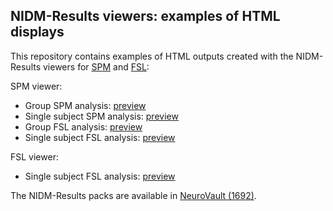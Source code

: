 ## NIDM-Results viewers: examples of HTML displays 

This repository contains examples of HTML outputs created with the NIDM-Results viewers for [SPM](https://github.com/incf-nidash/nidmresults-spmhtml) and [FSL](https://github.com/incf-nidash/nidmresults-fslhtml):

SPM viewer: 
 - Group SPM analysis: [preview](https://rawgit.com/incf-nidash/OHBM2017_NIDMResults_viewers/add_fsl_html/OHBM%20HTML/spm_group_ols_in_spm.html)
 - Single subject SPM analysis: [preview](https://rawgit.com/incf-nidash/OHBM2017_NIDMResults_viewers/add_fsl_html/OHBM%20HTML/spm_default_in_spm.html)
 - Group FSL analysis: [preview](https://rawgit.com/incf-nidash/OHBM2017_NIDMResults_viewers/add_fsl_html/OHBM%20HTML/fsl_group_ols_in_spm.html)
 - Single subject FSL analysis: [preview](https://rawgit.com/incf-nidash/OHBM2017_NIDMResults_viewers/add_fsl_html/OHBM%20HTML/fsl_default_in_spm.html)

FSL viewer: 
 - Single subject FSL analysis: [preview](https://rawgit.com/incf-nidash/OHBM2017_NIDMResults_viewers/add_fsl_html/OHBM%20HTML/fsl_default_in_fsl/stats.html)

The NIDM-Results packs are available in [NeuroVault (1692)](neurovault.org/collections/1692/).
